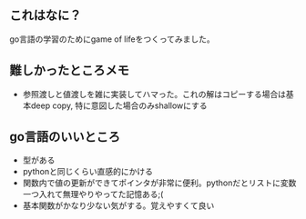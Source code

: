 ## これはなに？
go言語の学習のためにgame of lifeをつくってみました。

## 難しかったところメモ
- 参照渡しと値渡しを雑に実装してハマった。これの解はコピーする場合は基本deep copy, 特に意図した場合のみshallowにする

## go言語のいいところ
- 型がある
- pythonと同じくらい直感的にかける
- 関数内で値の更新ができてポインタが非常に便利。pythonだとリストに変数一つ入れて無理やりやってた記憶ある;(
- 基本関数がかなり少ない気がする。覚えやすくて良い

